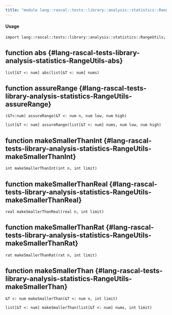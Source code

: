```yaml
---
title: "module lang::rascal::tests::library::analysis::statistics::RangeUtils"
---
```


#### Usage

`import lang::rascal::tests::library::analysis::statistics::RangeUtils;`


## function abs {#lang-rascal-tests-library-analysis-statistics-RangeUtils-abs}

```rascal
list[&T <: num] abs(list[&T <: num] nums)

```

## function assureRange {#lang-rascal-tests-library-analysis-statistics-RangeUtils-assureRange}

```rascal
(&T<:num) assureRange(&T <: num n, num low, num high)

list[&T <: num] assureRange(list[&T <: num] nums, num low, num high)

```

## function makeSmallerThanInt {#lang-rascal-tests-library-analysis-statistics-RangeUtils-makeSmallerThanInt}

```rascal
int makeSmallerThanInt(int n, int limit)

```

## function makeSmallerThanReal {#lang-rascal-tests-library-analysis-statistics-RangeUtils-makeSmallerThanReal}

```rascal
real makeSmallerThanReal(real n, int limit)

```

## function makeSmallerThanRat {#lang-rascal-tests-library-analysis-statistics-RangeUtils-makeSmallerThanRat}

```rascal
rat makeSmallerThanRat(rat n, int limit)

```

## function makeSmallerThan {#lang-rascal-tests-library-analysis-statistics-RangeUtils-makeSmallerThan}

```rascal
&T <: num makeSmallerThan(&T <: num n, int limit)

list[&T <: num] makeSmallerThan(list[&T <: num] nums, int limit)

```

